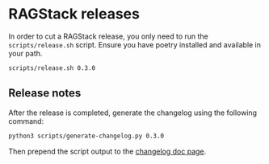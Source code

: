# RAGStack releases

In order to cut a RAGStack release, you only need to run the `scripts/release.sh` script. 
Ensure you have poetry installed and available in your path.

```bash
scripts/release.sh 0.3.0
```

## Release notes
After the release is completed, generate the changelog using the following command:

```bash
python3 scripts/generate-changelog.py 0.3.0
```

Then prepend the script output to the [changelog doc page](https://github.com/datastax/ragstack-ai/blob/main/docs/modules/ROOT/pages/changelog.adoc).